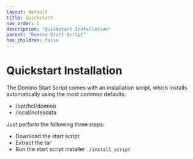 ```yaml
---
layout: default
title: Quickstart
nav_order: 1
description: "Quickstart Installation"
parent: "Domino Start Script"
has_children: false
---
```


# Quickstart Installation

The Domino Start Script comes with an installation script, which installs automatically using the most common defaults.

- /opt/hcl/domino
- /local/notesdata

Just perform the following three steps:

- Download the start script
- Extract the tar 
- Run the start script installer `./install_script`

